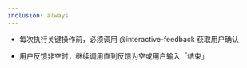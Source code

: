 ```yaml
---
inclusion: always
---
```

- 每次执行关键操作前，必须调用 @interactive-feedback 获取用户确认  

- 用户反馈非空时，继续调用直到反馈为空或用户输入「结束」